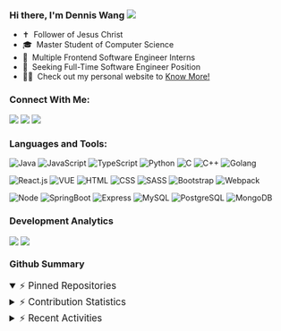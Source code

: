 ### Hi there, I'm Dennis Wang <img src="https://media.giphy.com/media/hvRJCLFzcasrR4ia7z/giphy.gif" width="5%" left="5%">
- ✝️  &nbsp;Follower of Jesus Christ
- 🎓 &nbsp;Master Student of Computer Science
- 💼 &nbsp;Multiple Frontend Software Engineer Interns
- 🥅 &nbsp;Seeking Full-Time Software Engineer Position
- 👨‍💻 &nbsp;Check out my personal website to <a href="https://denniszwang.github.io/"> Know More!<a> 

### Connect With Me:
<a href="https://www.linkedin.com/in/denniswang1011"><img src="https://img.shields.io/badge/-LinkedIn-05122A?style=flat&logo=Linkedin&logoColor=0077B5"/></a>
<a href="https://x.com/coachdwang"><img src="https://img.shields.io/badge/-Twitter-05122A?style=flat&logo=twitter&logoColor=1DA1F2"/></a>
<a href="mailto:denwang@seas.upenn.edu"><img src="https://img.shields.io/badge/-Gmail-05122A?style=flat&logo=Gmail&logoColor=D14836"/></a>

### Languages and Tools:
![Java](https://img.shields.io/badge/-Java-05122A?style=flat&logo=openjdk)
![JavaScript](https://img.shields.io/badge/-JavaScript-05122A?style=flat&logo=javascript)
![TypeScript](https://img.shields.io/badge/-TypeScript-05122A?style=flat&logo=typescript)
![Python](https://img.shields.io/badge/-Python-05122A?style=flat&logo=python)
![C](https://img.shields.io/badge/-C-05122A?style=flat&logo=c)
![C++](https://img.shields.io/badge/C++-05122A?style=flat-square&logo=C%2B%2B&logoColor=white)
![Golang](https://img.shields.io/badge/-Golang-05122A?style=flat&logo=go&logoColor=white)

![React.js](https://img.shields.io/badge/-React-05122A?style=flat&logo=react)
![VUE](https://img.shields.io/badge/-Vue-05122A?style=flat&logo=vue.js)
![HTML](https://img.shields.io/badge/-HTML-05122A?style=flat&logo=html5)
![CSS](https://img.shields.io/badge/-CSS-05122A?style=flat&logo=css3)
![SASS](https://img.shields.io/badge/-Tailwind-05122A?style=flat&logo=tailwindcss)
![Bootstrap](https://img.shields.io/badge/-Bootstrap-05122A?style=flat&logo=bootstrap)
![Webpack](https://img.shields.io/badge/-Webpack-05122A?style=flat&logo=webpack)

![Node](https://img.shields.io/badge/-Node-05122A?style=flat&logo=Node.js)
![SpringBoot](https://img.shields.io/badge/-SpringBoot-05122A?style=flat&logo=spring)
![Express](https://img.shields.io/badge/-Express-05122A?style=flat&logo=express)
![MySQL](https://img.shields.io/badge/-MySQL-05122A?style=flat&logo=mysql&logoColor=white)
![PostgreSQL](https://img.shields.io/badge/-PostgreSQL-05122A?style=flat&logo=postgresql)
![MongoDB](https://img.shields.io/badge/-MongoDB-05122A?style=flat&logo=mongodb)

### Development Analytics

<img align="center" src="https://github-readme-stats-pi-ten-86.vercel.app/api/top-langs/?username=denniszwang&langs_count=6&layout=compact&theme=github_dark&hide_border=true&card_width=495">
<img align="center" src="https://github-readme-stats-pi-ten-86.vercel.app/api/wakatime?username=denniszwang&langs_count=6&layout=compact&theme=github_dark&hide_border=true&custom_title=Weekly%20Coding%20Overview">

### Github Summary
<details open>
  <summary style="font-size: 1.2em;">⚡ Pinned Repositories</summary>
  
  <!-- <a href="https://github.com/denniszwang/react_project">
    <img align="center" src="https://github-readme-stats-pi-ten-86.vercel.app/api/pin/?username=denniszwang&repo=react_project&theme=github_dark&hide_border=true" />
  </a>
  <a href="https://github.com/denniszwang/vue_project">
    <img align="center" src="https://github-readme-stats-pi-ten-86.vercel.app/api/pin/?username=denniszwang&repo=vue_project&theme=github_dark&hide_border=true" />
  </a>
  <a href="https://github.com/denniszwang/js_project">
    <img align="center" src="https://github-readme-stats-pi-ten-86.vercel.app/api/pin/?username=denniszwang&repo=js_project&theme=github_dark&hide_border=true" />
  </a>
  <a href="https://github.com/denniszwang/java_project">
    <img align="center" src="https://github-readme-stats-pi-ten-86.vercel.app/api/pin/?username=denniszwang&repo=java_project&theme=github_dark&hide_border=true" />
  </a> -->
</details>

<details>
  <summary style="font-size: 1.2em;">⚡ Contribution Statistics</summary>
  
  [![GitHub Streak](https://streak-stats.demolab.com?user=denniszwang&theme=github-dark-blue&hide_border=true)](https://git.io/streak-stats)
  ![Snake animation](https://github.com/denniszwang/denniszwang/blob/output/github-contribution-grid-snake-dark.svg)
</details>

<details>
  <summary style="font-size: 1.2em;">⚡ Recent Activities</summary>
  
<!--START_SECTION:activity-->
1. 🎉 Merged PR [#2](https://github.com/denniszwang/denniszwang/pull/2) in [denniszwang/denniszwang](https://github.com/denniszwang/denniszwang)
2. 💪 Opened PR [#2](https://github.com/denniszwang/denniszwang/pull/2) in [denniszwang/denniszwang](https://github.com/denniszwang/denniszwang)
3. 🎉 Merged PR [#1](https://github.com/denniszwang/denniszwang/pull/1) in [denniszwang/denniszwang](https://github.com/denniszwang/denniszwang)
4. 💪 Opened PR [#1](https://github.com/denniszwang/denniszwang/pull/1) in [denniszwang/denniszwang](https://github.com/denniszwang/denniszwang)
<!--END_SECTION:activity-->
</details>
